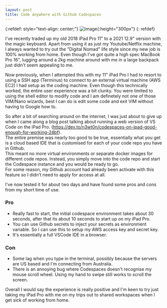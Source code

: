 ```yaml
---
layout: post
title: Code anywhere with Github Codespaces
---
```

{:refdef: style="text-align: center;"}
![image](https://learn.microsoft.com/en-us/training/media/student-hub/GithubCodespaces-02.png){:height="300px"}
{: refdef}

I've recently traded up my old 2018 iPad Pro 11" to a 2021 12.9" version with the magic keyboard. Apart from using it as just my Youtube/Netflix machine, I always wanted to try out the "Digital Nomad" life style since my new job is 100% working from home. Even though I've got quite a high spec MacBook Pro 16", lugging around a 2kg machine around with me in a large backpack just didn't seem appealing to me. <br>

Now previously, when I attempted this with my 11" iPad Pro I had to resort to using a SSH app (Terminus) to connect to an external virtual machine (AWS EC2) I had setup as the coding machine. Even though this technically worked, the entire user experience was a bit clunky. You were limited to using the shell editor to modify code and I am definetely not one of those VIM/Nano wizards, best I can do is edit some code and exit VIM without having to Google how to. <br>

So after a bit of searching around on the internet, I was just about to give up when I came along a blog post talking about running a web version of VS Code on the iPad Pro. (https://dev.to/n3wt0n/codespaces-on-ipad-good-enough-for-working-24bf). <br>
The entire premise was nearly too good to be true, essentially what you get is a cloud based IDE that is customised for each of your code repo you have in Github. <br>
This meant no more virtual environments or separate docker images for different code repos. Instead, you simply move into the code repo and start the Codespace instance and you would be ready to go. <br>
For some reason, my Github account had already been activate with this feature so I didn't need to apply for access at all. <br>

I've now tested it for about two days and have found some pros and cons from my short time of use. <br>
### Pro
- Really fast to start, the initial codespace environment takes about 30 seconds, after that its about 10 seconds to start up on my iPad Pro. <br>
- You can use Github secrets to inject your secrets as environment variable. So I can use this to setup my AWS access key and secret key. <br>
- It's essentially a full VSCode IDE in a browser. <br>

### Con
- Some lag when you type in the terminal, possibly because the servers are US based and I'm connecting from Australia. <br>
- There is an annoying bug where Codespaces doesn't recognise my mouse scroll wheel. Using my hand to swipe still works to scroll the screen. <br>


Overall I would say the experience is really positive and I'm keen to try just taking my iPad Pro with me on my trips out to shared workspaces when I get sick of working from home. 

